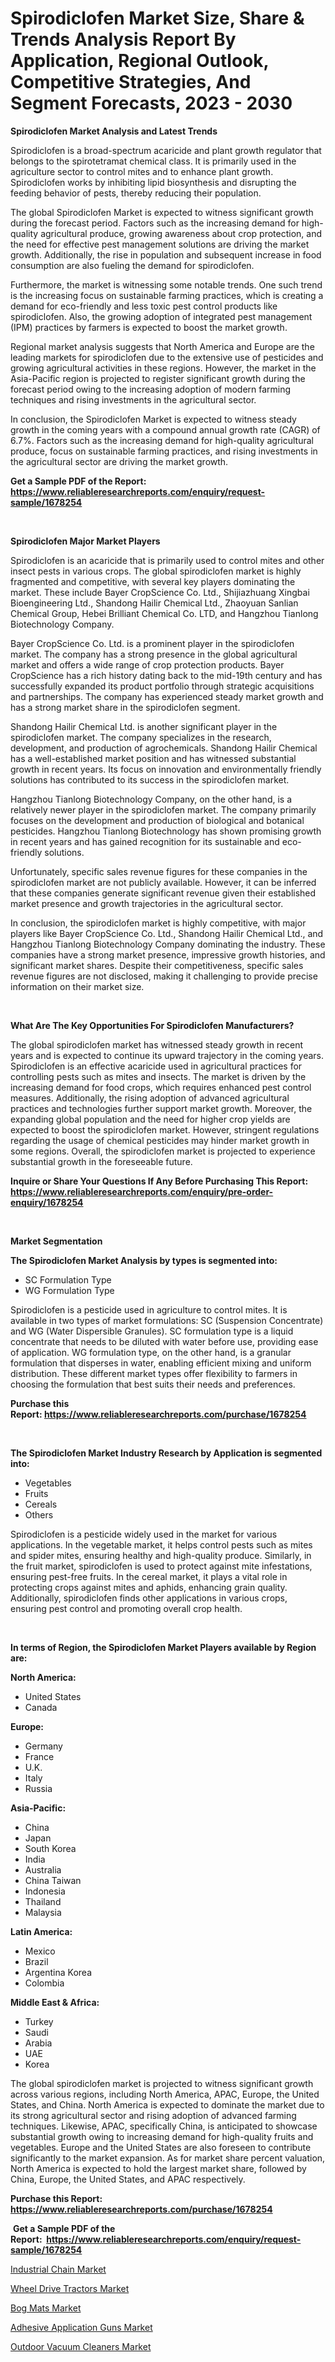 <p><h1>Spirodiclofen Market Size, Share & Trends Analysis Report By Application, Regional Outlook, Competitive Strategies, And Segment Forecasts, 2023 - 2030</h1></p><p><strong>Spirodiclofen Market Analysis and Latest Trends</strong></p>
<p><p>Spirodiclofen is a broad-spectrum acaricide and plant growth regulator that belongs to the spirotetramat chemical class. It is primarily used in the agriculture sector to control mites and to enhance plant growth. Spirodiclofen works by inhibiting lipid biosynthesis and disrupting the feeding behavior of pests, thereby reducing their population.</p><p>The global Spirodiclofen Market is expected to witness significant growth during the forecast period. Factors such as the increasing demand for high-quality agricultural produce, growing awareness about crop protection, and the need for effective pest management solutions are driving the market growth. Additionally, the rise in population and subsequent increase in food consumption are also fueling the demand for spirodiclofen.</p><p>Furthermore, the market is witnessing some notable trends. One such trend is the increasing focus on sustainable farming practices, which is creating a demand for eco-friendly and less toxic pest control products like spirodiclofen. Also, the growing adoption of integrated pest management (IPM) practices by farmers is expected to boost the market growth.</p><p>Regional market analysis suggests that North America and Europe are the leading markets for spirodiclofen due to the extensive use of pesticides and growing agricultural activities in these regions. However, the market in the Asia-Pacific region is projected to register significant growth during the forecast period owing to the increasing adoption of modern farming techniques and rising investments in the agricultural sector.</p><p>In conclusion, the Spirodiclofen Market is expected to witness steady growth in the coming years with a compound annual growth rate (CAGR) of 6.7%. Factors such as the increasing demand for high-quality agricultural produce, focus on sustainable farming practices, and rising investments in the agricultural sector are driving the market growth.</p></p>
<p><strong>Get a Sample PDF of the Report:&nbsp; <a href="https://www.reliableresearchreports.com/enquiry/request-sample/1678254">https://www.reliableresearchreports.com/enquiry/request-sample/1678254</a></strong></p>
<p>&nbsp;</p>
<p><strong>Spirodiclofen Major Market Players</strong></p>
<p><p>Spirodiclofen is an acaricide that is primarily used to control mites and other insect pests in various crops. The global spirodiclofen market is highly fragmented and competitive, with several key players dominating the market. These include Bayer CropScience Co. Ltd., Shijiazhuang Xingbai Bioengineering Ltd., Shandong Hailir Chemical Ltd., Zhaoyuan Sanlian Chemical Group, Hebei Brilliant Chemical Co. LTD, and Hangzhou Tianlong Biotechnology Company.</p><p>Bayer CropScience Co. Ltd. is a prominent player in the spirodiclofen market. The company has a strong presence in the global agricultural market and offers a wide range of crop protection products. Bayer CropScience has a rich history dating back to the mid-19th century and has successfully expanded its product portfolio through strategic acquisitions and partnerships. The company has experienced steady market growth and has a strong market share in the spirodiclofen segment.</p><p>Shandong Hailir Chemical Ltd. is another significant player in the spirodiclofen market. The company specializes in the research, development, and production of agrochemicals. Shandong Hailir Chemical has a well-established market position and has witnessed substantial growth in recent years. Its focus on innovation and environmentally friendly solutions has contributed to its success in the spirodiclofen market.</p><p>Hangzhou Tianlong Biotechnology Company, on the other hand, is a relatively newer player in the spirodiclofen market. The company primarily focuses on the development and production of biological and botanical pesticides. Hangzhou Tianlong Biotechnology has shown promising growth in recent years and has gained recognition for its sustainable and eco-friendly solutions.</p><p>Unfortunately, specific sales revenue figures for these companies in the spirodiclofen market are not publicly available. However, it can be inferred that these companies generate significant revenue given their established market presence and growth trajectories in the agricultural sector.</p><p>In conclusion, the spirodiclofen market is highly competitive, with major players like Bayer CropScience Co. Ltd., Shandong Hailir Chemical Ltd., and Hangzhou Tianlong Biotechnology Company dominating the industry. These companies have a strong market presence, impressive growth histories, and significant market shares. Despite their competitiveness, specific sales revenue figures are not disclosed, making it challenging to provide precise information on their market size.</p></p>
<p>&nbsp;</p>
<p><strong>What Are The Key Opportunities For Spirodiclofen Manufacturers?</strong></p>
<p><p>The global spirodiclofen market has witnessed steady growth in recent years and is expected to continue its upward trajectory in the coming years. Spirodiclofen is an effective acaricide used in agricultural practices for controlling pests such as mites and insects. The market is driven by the increasing demand for food crops, which requires enhanced pest control measures. Additionally, the rising adoption of advanced agricultural practices and technologies further support market growth. Moreover, the expanding global population and the need for higher crop yields are expected to boost the spirodiclofen market. However, stringent regulations regarding the usage of chemical pesticides may hinder market growth in some regions. Overall, the spirodiclofen market is projected to experience substantial growth in the foreseeable future.</p></p>
<p><strong>Inquire or Share Your Questions If Any Before Purchasing This Report: <a href="https://www.reliableresearchreports.com/enquiry/pre-order-enquiry/1678254">https://www.reliableresearchreports.com/enquiry/pre-order-enquiry/1678254</a></strong></p>
<p>&nbsp;</p>
<p><strong>Market Segmentation</strong></p>
<p><strong>The Spirodiclofen Market Analysis by types is segmented into:</strong></p>
<p><ul><li>SC Formulation Type</li><li>WG Formulation Type</li></ul></p>
<p><p>Spirodiclofen is a pesticide used in agriculture to control mites. It is available in two types of market formulations: SC (Suspension Concentrate) and WG (Water Dispersible Granules). SC formulation type is a liquid concentrate that needs to be diluted with water before use, providing ease of application. WG formulation type, on the other hand, is a granular formulation that disperses in water, enabling efficient mixing and uniform distribution. These different market types offer flexibility to farmers in choosing the formulation that best suits their needs and preferences.</p></p>
<p><strong>Purchase this Report:&nbsp;<a href="https://www.reliableresearchreports.com/purchase/1678254">https://www.reliableresearchreports.com/purchase/1678254</a></strong></p>
<p>&nbsp;</p>
<p><strong>The Spirodiclofen Market Industry Research by Application is segmented into:</strong></p>
<p><ul><li>Vegetables</li><li>Fruits</li><li>Cereals</li><li>Others</li></ul></p>
<p><p>Spirodiclofen is a pesticide widely used in the market for various applications. In the vegetable market, it helps control pests such as mites and spider mites, ensuring healthy and high-quality produce. Similarly, in the fruit market, spirodiclofen is used to protect against mite infestations, ensuring pest-free fruits. In the cereal market, it plays a vital role in protecting crops against mites and aphids, enhancing grain quality. Additionally, spirodiclofen finds other applications in various crops, ensuring pest control and promoting overall crop health.</p></p>
<p>&nbsp;</p>
<p><strong>In terms of Region, the Spirodiclofen Market Players available by Region are:</strong></p>
<p>
    <p> <strong> North America: </strong>
        <ul>
            <li>United States</li>
            <li>Canada</li>
        </ul>
        </p> 
    <p> <strong> Europe: </strong>
        <ul>
            <li>Germany</li>
            <li>France</li>
            <li>U.K.</li>
            <li>Italy</li>
            <li>Russia</li>
        </ul>
        </p> 
    <p> <strong> Asia-Pacific: </strong>
        <ul>
            <li>China</li>
            <li>Japan</li>
            <li>South Korea</li>
            <li>India</li>
            <li>Australia</li>
            <li>China Taiwan</li>
            <li>Indonesia</li>
            <li>Thailand</li>
            <li>Malaysia</li>
        </ul>
        </p> 
    <p> <strong> Latin America: </strong>
        <ul>
            <li>Mexico</li>
            <li>Brazil</li>
            <li>Argentina Korea</li>
            <li>Colombia</li>
        </ul>
        </p> 
    <p> <strong> Middle East & Africa: </strong>
        <ul>
            <li>Turkey</li>
            <li>Saudi</li>
            <li>Arabia</li>
            <li>UAE</li>
            <li>Korea</li>
        </ul>
    </p>
    </p>
<p><p>The global spirodiclofen market is projected to witness significant growth across various regions, including North America, APAC, Europe, the United States, and China. North America is expected to dominate the market due to its strong agricultural sector and rising adoption of advanced farming techniques. Likewise, APAC, specifically China, is anticipated to showcase substantial growth owing to increasing demand for high-quality fruits and vegetables. Europe and the United States are also foreseen to contribute significantly to the market expansion. As for market share percent valuation, North America is expected to hold the largest market share, followed by China, Europe, the United States, and APAC respectively.</p></p>
<p><strong>Purchase this Report: <a href="https://www.reliableresearchreports.com/purchase/1678254">https://www.reliableresearchreports.com/purchase/1678254</a></strong></p>
<p>&nbsp;<strong>Get a Sample PDF of the Report:&nbsp;&nbsp;<a href="https://www.reliableresearchreports.com/enquiry/request-sample/1678254">https://www.reliableresearchreports.com/enquiry/request-sample/1678254</a></strong></p>
<p><strong></strong></p>
<p><p><a href="https://medium.com/@jessicaelliott65/industrial-chain-market-size-cagr-trends-2024-2030-8bdb25199171">Industrial Chain Market</a></p><p><a href="https://medium.com/@melissaarnold2022/wheel-drive-tractors-market-outlook-industry-overview-and-forecast-2023-to-2030-5686503a4dea">Wheel Drive Tractors Market</a></p><p><a href="https://medium.com/@greisdukagjini2014/bog-mats-market-size-reveals-the-best-marketing-channels-in-global-industry-0bffc3749138">Bog Mats Market</a></p><p><a href="https://medium.com/@heatherhall44/analyzing-adhesive-application-guns-market-global-industry-perspective-and-forecast-2023-to-2030-36021184d652">Adhesive Application Guns Market</a></p><p><a href="https://medium.com/@anamariaagolli86/outdoor-vacuum-cleaners-market-exploring-market-share-market-trends-and-future-growth-f44aa5bcd63c">Outdoor Vacuum Cleaners Market</a></p></p>